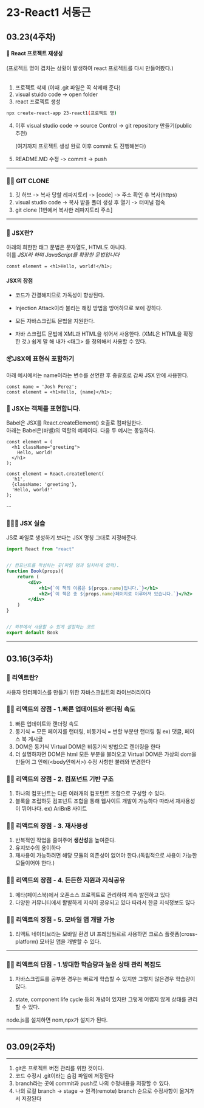 # 23-React1 서동근 
## 03.23(4주차)
#### 🔨 React 프로젝트 재생성
(프로젝트 명이 겹치는 상황이 발생하여 react 프로젝트를 다시 만들어봤다.) <br> <br>
1. 프로젝트 삭제 (이때 .git 파일은 꼭 삭제해 준다)
2. visual stuido code -> open folder
3. react 프로젝트 생성
```bash
npx create-react-app 23-react1(프로젝트 명)
```
4. 이후 visual studio code -> source Control -> git repository 만들기(public 추천)

    (여기까지 프로젝트 생성 완료 이후 commit 도 진행해본다)<br>

5. README.MD 수정 -> commit -> push
---
### 👯‍♂️ GIT CLONE
1. 깃 허브 -> 복사 당할 레파지토리 -> [code] -> 주소 확인 후 복사(https)
2. visual studio code -> 복사 받을 폴더 생성 후 열기 -> 터미널 접속
3. git clone [1번에서 복사한 레파지토리 주소]

---
### 🧐 JSX란?
아래의 희한한 태그 문법은 문자열도, HTML도 아니다.<br>
이를 <i>JSX라 하며 JavaScript를 확장한 문법입니다</i>
```JS
const element = <h1>Hello, world!</h1>;
```

#### JSX의 장점
* 코드가 간결해지므로 가독성이 향상된다.

* Injection Attack이라 불리는 해킹 방법을 방어하므로 보에 강하다.
* 모든 자바스크립트 문법을 지원한다.
* 자바 스크립트 문법에 XML과 HTML을 섞어서 사용한다. (XML은 HTML을 확장한 것.) 쉽게 말 해 내가 <태그> 를 정의해서 사용할 수 있다.

### 📦JSX에 표현식 포함하기
아래 예시에서는 name이라는 변수를 선언한 후 중괄호로 감싸 JSX 안에 사용한다.
```JS
const name = 'Josh Perez';
const element = <h1>Hello, {name}</h1>;
```

### 🐧 JSX는 객체를 표현합니다.
Babel은 JSX를 React.createElement() 호출로 컴파일한다.
<br> 아래는 Babel은(바벨)의 역할의 예제이다.
다음 두 예시는 동일하다.
```JS
const element = (
  <h1 className="greeting">
    Hello, world!
  </h1>
);

const element = React.createElement(
  'h1',
  {className: 'greeting'},
  'Hello, world!'
);
```
--

### 👨🏻‍💻 JSX 실습
JS로 파일로 생성하기 보다는 JSX 명칭 그대로 지정해준다.
```jsx
import React from "react"


// 컴포넌트를 작성하는 곳(파일 명과 일치하게 입력).
function Book(props){
    return (
        <div>
            <h1>{`이 책의 이름은 ${props.name}입니다.`}</h1>
            <h2>{`이 책은 총 ${props.name}페이지로 이루어져 있습니다.`}</h2>
        </div>
    )
}


// 외부에서 사용할 수 있게 설정하는 코드
export default Book
```
---
## 03.16(3주차)
### 🧐 리엑트란?
 사용자 인터페이스를 만들기 위한 자바스크립트의 라이브러리이다
### ☝🏻 리액트의 장점 - 1.빠른 업데이트와 랜더링 속도
1. 빠른 업데이트와 랜더링 속도
2. 동기식 = 모든 페이지를 랜더링, 비동기식 = 변할 부분만 랜더링 됨 ex) 댓글, 페이스 북 게시글
3. DOM은 동기식 Virtual DOM은 비동기식 방법으로 렌더링을 한다
4. 더 설명하자면 DOM은 html 모든 부분을 불러오고 Virtual DOM은 가상의 dom을 만들어 그 안에(<body안에서>) 수정 사항만 불러와 변경한다

### ☝🏻 리액트의 장점 - 2. 컴포넌트 기반 구조
1. 하나의 컴포넌트는 다른 여러개의 컴포턴트 조합으로 구성할 수 있다.
2. 블록을 조립하듯 컴포넌트 조합을 통해 웹사이트 개발이 가능하다 따라서 재사용성이 뛰어나다. ex) AriBnB 사이트

### ☝🏻 리액트의 장점 - 3. 재사용성
1. 반복적인 작업을 줄여주어 <b>생산성</b>을 높여준다.
2. 유지보수의 용이하다
3. 재사용이 가능하려면 해당 모듈의 의존성이 없어야 한다.(독립적으로 사용이 가능한 모듈이어야 한다.)


### ☝🏻 리액트의 장점 - 4. 든든한 지원과 지식공유
1. 메타(페이스북)에서 오픈소스 프로젝트로 관리하여 계속 발전하고 있다
2. 다양한 커뮤니티에서 활발하게 지식이 공유되고 있다 따라서 한글 지식정보도 많다


### ☝🏻 리액트의 장점 - 5. 모바일 앱 개발 가능
1. 리액트 네이티브라는 모바일 환경 UI 프레임웤르르 사용하면 크로스 플랫폼(cross-platform) 모바일 앱을 개발할 수 있다.
---

### ✌🏻 리액트의 단점 - 1.방대한 학습량과 높은 상태 관리 복잡도
1. 자바스크립트를 공부한 경우는 빠르게 학습할 수 있지만 그렇지 않은경우 학습량이 많다.

2. state, component life cycle 등의 개념이 있지만 그렇게 어렵지 않게 상태를 관리할 수 있다.



node.js를 설치하면 nom,npx가 설지가 된다.

---

## 03.09(2주차) 
---
1. git은 프로젝트 버전 관리를 위한 것이다.<br>
2. 코드 수정시 .git이라는 숨김 파일에 저장된다<br>
3. branch라는 곳에 commit과 push로 나의 수정내용을 저장할 수 있다.<br>
4. 나의 로컬 branch -> stage -> 원격(remote) branch 순으로 수정사항이 옮겨가서 저장된다<br>
